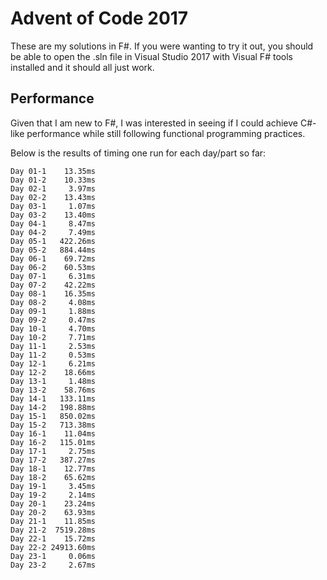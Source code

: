 # Advent of Code 2017

These are my solutions in F#. If you were wanting to try it out, you should be able to open the .sln file in Visual Studio 2017 with Visual F# tools installed and it should all just work.

## Performance

Given that I am new to F#, I was interested in seeing if I could achieve C#-like performance while still following functional programming practices.

Below is the results of timing one run for each day/part so far:

	Day 01-1    13.35ms
	Day 01-2    10.33ms
	Day 02-1     3.97ms
	Day 02-2    13.43ms
	Day 03-1     1.07ms
	Day 03-2    13.40ms
	Day 04-1     8.47ms
	Day 04-2     7.49ms
	Day 05-1   422.26ms
	Day 05-2   884.44ms
	Day 06-1    69.72ms
	Day 06-2    60.53ms
	Day 07-1     6.31ms
	Day 07-2    42.22ms
	Day 08-1    16.35ms
	Day 08-2     4.08ms
	Day 09-1     1.88ms
	Day 09-2     0.47ms
	Day 10-1     4.70ms
	Day 10-2     7.71ms
	Day 11-1     2.53ms
	Day 11-2     0.53ms
	Day 12-1     6.21ms
	Day 12-2    18.66ms
	Day 13-1     1.48ms
	Day 13-2    58.76ms
	Day 14-1   133.11ms
	Day 14-2   198.88ms
	Day 15-1   850.02ms
	Day 15-2   713.38ms
	Day 16-1    11.04ms
	Day 16-2   115.01ms
	Day 17-1     2.75ms
	Day 17-2   387.27ms
	Day 18-1    12.77ms
	Day 18-2    65.62ms
	Day 19-1     3.45ms
	Day 19-2     2.14ms
	Day 20-1    23.24ms
	Day 20-2    63.93ms
	Day 21-1    11.85ms
	Day 21-2  7519.28ms
	Day 22-1    15.72ms
	Day 22-2 24913.60ms
	Day 23-1     0.06ms
	Day 23-2     2.67ms